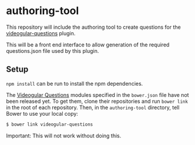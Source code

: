authoring-tool
==============

This repository will include the authoring tool to create questions for the [videogular-questions](github.com/soton-ecs-2014-gdp-12/videogular-questions) plugin.

This will be a front end interface to allow generation of the required questions.json file used by this plugin.

Setup
-----

`npm install` can be run to install the npm dependencies.

The [Videogular Questions](https://github.com/soton-ecs-2014-gdp-12/videogular-questions) modules specified in the `bower.json` file have not been released yet.
 To get them, clone their repositories and run `bower link` in the root of each repository. Then, in the `authoring-tool` directory, tell Bower to use your local copy:

```sh
$ bower link videogular-questions
```

Important: This will not work without doing this.